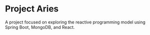 # Project Aries

A project focused on exploring the reactive programming model using Spring Boot, MongoDB, and React.
